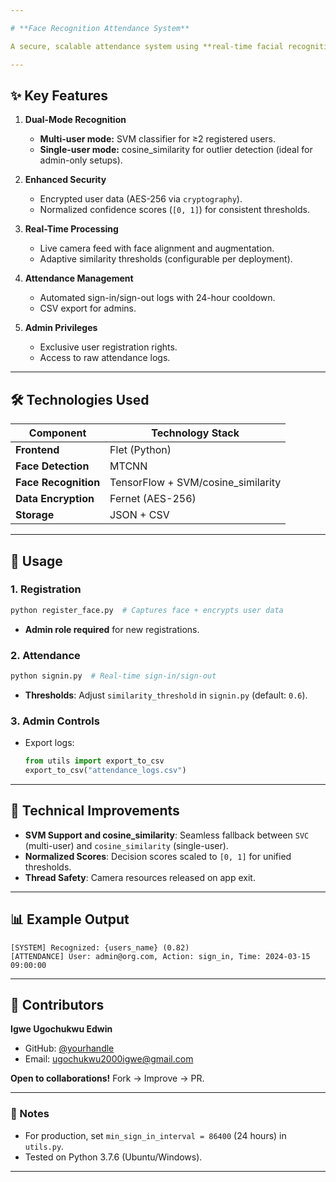 ```yaml
---

# **Face Recognition Attendance System**  

A secure, scalable attendance system using **real-time facial recognition**, designed for both single-user and multi-user environments. Built with Flet, MTCNN, and TensorFlow.  

---
```


## **✨ Key Features**  
1. **Dual-Mode Recognition**  
   - **Multi-user mode:** SVM classifier for ≥2 registered users.  
   - **Single-user mode:** cosine_similarity for outlier detection (ideal for admin-only setups).  

2. **Enhanced Security**  
   - Encrypted user data (AES-256 via `cryptography`).  
   - Normalized confidence scores (`[0, 1]`) for consistent thresholds.  

3. **Real-Time Processing**  
   - Live camera feed with face alignment and augmentation.  
   - Adaptive similarity thresholds (configurable per deployment).  

4. **Attendance Management**  
   - Automated sign-in/sign-out logs with 24-hour cooldown.  
   - CSV export for admins.  

5. **Admin Privileges**  
   - Exclusive user registration rights.  
   - Access to raw attendance logs.  

---

## **🛠 Technologies Used**  
| Component           | Technology Stack |  
|---------------------|------------------|  
| **Frontend**        | Flet (Python)    |  
| **Face Detection**  | MTCNN            |  
| **Face Recognition**| TensorFlow + SVM/cosine_similarity |  
| **Data Encryption** | Fernet (AES-256) |  
| **Storage**         | JSON + CSV       |  

---

## **🚀 Usage**  
### **1. Registration**  
```bash
python register_face.py  # Captures face + encrypts user data
```  
- **Admin role required** for new registrations.  

### **2. Attendance**  
```bash
python signin.py  # Real-time sign-in/sign-out  
```  
- **Thresholds**: Adjust `similarity_threshold` in `signin.py` (default: `0.6`).  

### **3. Admin Controls**  
- Export logs:  
  ```python
  from utils import export_to_csv
  export_to_csv("attendance_logs.csv")
  ```  

---

## **🔧 Technical Improvements**  
- **SVM Support and cosine_similarity**: Seamless fallback between `SVC` (multi-user) and `cosine_similarity` (single-user).  
- **Normalized Scores**: Decision scores scaled to `[0, 1]` for unified thresholds.  
- **Thread Safety**: Camera resources released on app exit.  

---

## **📊 Example Output**  
```plaintext
[SYSTEM] Recognized: {users_name} (0.82)
[ATTENDANCE] User: admin@org.com, Action: sign_in, Time: 2024-03-15 09:00:00  
```  

---

## **🤝 Contributors**  
**Igwe Ugochukwu Edwin**  
- GitHub: [@yourhandle](https://github.com/Igwe-Ugo)  
- Email: ugochukwu2000igwe@gmail.com 

**Open to collaborations!** Fork → Improve → PR.  

--- 

### **📌 Notes**  
- For production, set `min_sign_in_interval = 86400` (24 hours) in `utils.py`.  
- Tested on Python 3.7.6 (Ubuntu/Windows).  

---
